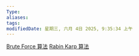 ```yaml
---
Type:
aliases: 
tags: 
modifiedDate: 星期三, 六月 4日 2025, 9:35:34 上午
---
```

[Brute Force 算法](Brute%20Force%20算法.md)
[Rabin Karp 算法](Rabin%20Karp%20算法.md)
